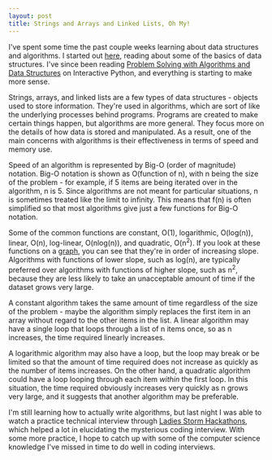 ```yaml
---
layout: post
title: Strings and Arrays and Linked Lists, Oh My!
---
```


I've spent some time the past couple weeks learning about data structures and algorithms. I started out [here](http://code.tutsplus.com/tutorials/algorithms-and-data-structures--cms-20437), reading about some of the basics of data structures. I've since been reading [Problem Solving with Algorithms and Data Structures](http://interactivepython.org/runestone/static/pythonds/index.html) on Interactive Python, and everything is starting to make more sense.

Strings, arrays, and linked lists are a few types of data structures - objects used to store information. They're used in algorithms, which are sort of like the underlying processes behind programs. Programs are created to make certain things happen, but algorithms are more general. They focus more on the details of how data is stored and manipulated. As a result, one of the main concerns with algorithms is their effectiveness in terms of speed and memory use.

Speed of an algorithm is represented by Big-O (order of magnitude) notation. Big-O notation is shown as O(function of n), with n being the size of the problem - for example, if 5 items are being iterated over in the algorithm, n is 5. Since algorithms are not meant for particular situations, n is sometimes treated like the limit to infinity. This means that f(n) is often simplified so that most algorithms give just a few functions for Big-O notation.

Some of the common functions are constant, O(1), logarithmic, O(log(n)), linear, O(n), log-linear, O(nlog(n)), and quadratic, O(n<sup>2</sup>). If you look at these functions on a [graph](http://interactivepython.org/runestone/static/pythonds/AlgorithmAnalysis/BigONotation.html), you can see that they're in order of increasing slope. Algorithms with functions of lower slope, such as log(n), are typically preferred over algorithms with functions of higher slope, such as n<sup>2</sup>, because they are less likely to take an unacceptable amount of time if the dataset grows very large.

A constant algorithm takes the same amount of time regardless of the size of the problem - maybe the algorithm simply replaces the first item in an array without regard to the other items in the list. A linear algorithm may have a single loop that loops through a list of n items once, so as n increases, the time required linearly increases.

A logarithmic algorithm may also have a loop, but the loop may break or be limited so that the amount of time required does not increase as quickly as the number of items increases. On the other hand, a quadratic algorithm could have a loop looping through each item <em>within</em> the first loop. In this situation, the time required obviously increases very quickly as n grows very large, and it suggests that another algorithm may be preferable.

I'm still learning how to actually write algorithms, but last night I was able to watch a practice technical interview through [Ladies Storm Hackathons](https://www.facebook.com/groups/LadiesStormHackathons/), which helped a lot in elucidating the mysterious coding interview. With some more practice, I hope to catch up with some of the computer science knowledge I've missed in time to do well in coding interviews.